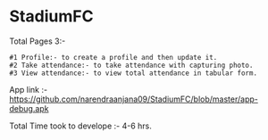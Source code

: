 # StadiumFC

Total Pages 3:-

    #1 Profile:- to create a profile and then update it.
    #2 Take attendance:- to take attendance with capturing photo.
    #3 View attendance:- to view total attendance in tabular form.

App link :- https://github.com/narendraanjana09/StadiumFC/blob/master/app-debug.apk

Total Time took to develope :- 4-6 hrs.

